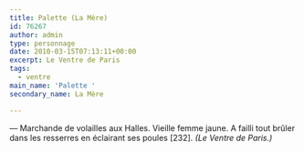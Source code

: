 ```yaml
---
title: Palette (La Mère)
id: 76267
author: admin
type: personnage
date: 2010-03-15T07:13:11+00:00
excerpt: Le Ventre de Paris
tags:
  - ventre
main_name: 'Palette '
secondary_name: La Mère

---
```

— Marchande de volailles aux Halles. Vieille femme jaune. A failli tout brûler dans les resserres en éclairant ses poules [232]. _(Le Ventre de Paris.)_
